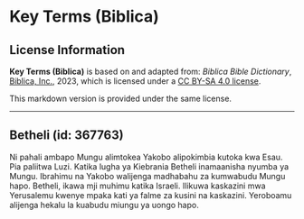 # Key Terms (Biblica)

## License Information

**Key Terms (Biblica)** is based on and adapted from: _Biblica Bible Dictionary_, [Biblica, Inc.](https://www.biblica.com/), 2023, which is licensed under a [CC BY-SA 4.0 license](https://creativecommons.org/licenses/by-sa/4.0/legalcode.en).

This markdown version is provided under the same license.



--------------------------------

## Betheli (id: 367763)

Ni pahali ambapo Mungu alimtokea Yakobo alipokimbia kutoka kwa Esau. Pia paliitwa Luzi. Katika lugha ya Kiebrania Betheli inamaanisha nyumba ya Mungu. Ibrahimu na Yakobo walijenga madhabahu za kumwabudu Mungu hapo. Betheli, ikawa mji muhimu katika Israeli. Ilikuwa kaskazini mwa Yerusalemu kwenye mpaka kati ya falme za kusini na kaskazini. Yeroboamu alijenga hekalu la kuabudu miungu ya uongo hapo.


